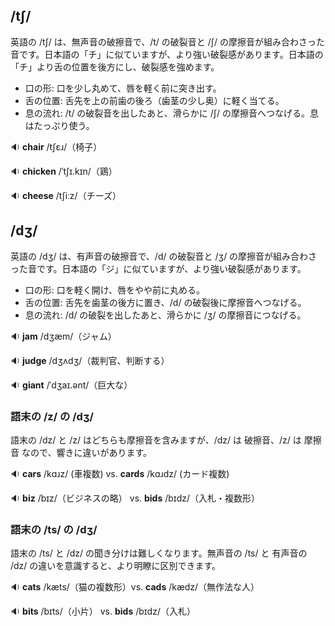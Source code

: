 ## /tʃ/
英語の /tʃ/ は、無声音の破擦音で、/t/ の破裂音と /ʃ/ の摩擦音が組み合わさった音です。日本語の「チ」に似ていますが、より強い破裂感があります。日本語の「チ」より舌の位置を後方にし、破裂感を強めます。

* 口の形: 口を少し丸めて、唇を軽く前に突き出す。
* 舌の位置: 舌先を上の前歯の後ろ（歯茎の少し奥）に軽く当てる。
* 息の流れ: /t/ の破裂音を出したあと、滑らかに /ʃ/ の摩擦音へつなげる。息はたっぷり使う。

🔉 **chair**	/tʃɛɹ/（椅子）

🔉 **chicken**	/ˈtʃɪ.kɪn/（鶏）

🔉 **cheese**	/tʃiːz/（チーズ）

## /dʒ/

英語の /dʒ/ は、有声音の破擦音で、/d/ の破裂音と /ʒ/ の摩擦音が組み合わさった音です。日本語の「ジ」に似ていますが、より強い破裂感があります。

* 口の形: 口を軽く開け、唇をやや前に丸める。
* 舌の位置: 舌先を歯茎の後方に置き、/d/ の破裂後に摩擦音へつなげる。
* 息の流れ: /d/ の破裂を出したあと、滑らかに /ʒ/ の摩擦音につなげる。

🔉 **jam**	/dʒæm/（ジャム） 

🔉 **judge**	/dʒʌdʒ/（裁判官、判断する） 

🔉 **giant**	/ˈdʒaɪ.ənt/（巨大な） 

### 語末の /z/ の /dʒ/
語末の /dz/ と /z/ はどちらも摩擦音を含みますが、/dz/ は 破擦音、/z/ は 摩擦音 なので、響きに違いがあります。

🔉 **cars**	/kɑɹz/ (車複数) vs. **cards**	/kɑɹdz/ (カード複数)

🔉 **biz** /bɪz/（ビジネスの略） vs. **bids** /bɪdz/（入札・複数形）

### 語末の /ts/ の /dʒ/
語末の /ts/ と /dz/ の聞き分けは難しくなります。無声音の /ts/ と 有声音の /dz/ の違いを意識すると、より明瞭に区別できます。

🔉 **cats** /kæts/（猫の複数形）vs. **cads** /kædz/（無作法な人）

🔉 **bits** /bɪts/（小片） vs. **bids** /bɪdz/（入札）


